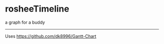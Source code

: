 rosheeTimeline
==============

a graph for a buddy

______

Uses https://github.com/dk8996/Gantt-Chart